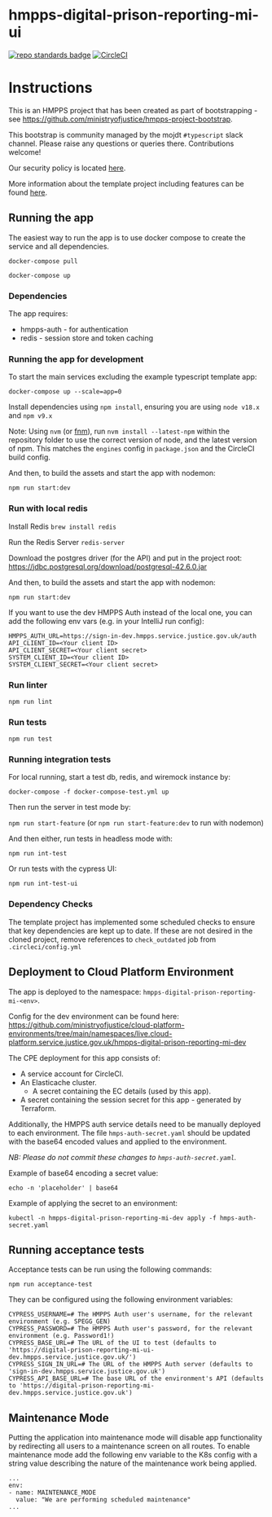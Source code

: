 # hmpps-digital-prison-reporting-mi-ui

[![repo standards badge](https://img.shields.io/badge/dynamic/json?color=blue&style=flat&logo=github&label=MoJ%20Compliant&query=%24.result&url=https%3A%2F%2Foperations-engineering-reports.cloud-platform.service.justice.gov.uk%2Fapi%2Fv1%2Fcompliant_public_repositories%2Fhmpps-digital-prison-reporting-mi-ui)](https://operations-engineering-reports.cloud-platform.service.justice.gov.uk/public-github-repositories.html#hmpps-digital-prison-reporting-mi-ui 'Link to report')
[![CircleCI](https://circleci.com/gh/ministryofjustice/hmpps-digital-prison-reporting-mi-ui/tree/main.svg?style=svg)](https://circleci.com/gh/ministryofjustice/hmpps-digital-prison-reporting-mi-ui)

# Instructions

This is an HMPPS project that has been created as part of bootstrapping -
see https://github.com/ministryofjustice/hmpps-project-bootstrap.

This bootstrap is community managed by the mojdt `#typescript` slack channel.
Please raise any questions or queries there. Contributions welcome!

Our security policy is located [here](https://github.com/ministryofjustice/hmpps-digital-prison-reporting-mi-ui/security/policy).

More information about the template project including features can be found [here](https://dsdmoj.atlassian.net/wiki/spaces/NDSS/pages/3488677932/Typescript+template+project).

## Running the app

The easiest way to run the app is to use docker compose to create the service and all dependencies.

`docker-compose pull`

`docker-compose up`

### Dependencies

The app requires:

- hmpps-auth - for authentication
- redis - session store and token caching

### Running the app for development

To start the main services excluding the example typescript template app:

`docker-compose up --scale=app=0`

Install dependencies using `npm install`, ensuring you are using `node v18.x` and `npm v9.x`

Note: Using `nvm` (or [fnm](https://github.com/Schniz/fnm)), run `nvm install --latest-npm` within the repository folder to use the correct version of node, and the latest version of npm. This matches the `engines` config in `package.json` and the CircleCI build config.

And then, to build the assets and start the app with nodemon:

`npm run start:dev`

### Run with local redis

Install Redis
`brew install redis`

Run the Redis Server
`redis-server`

Download the postgres driver (for the API) and put in the project root: https://jdbc.postgresql.org/download/postgresql-42.6.0.jar

And then, to build the assets and start the app with nodemon:

`npm run start:dev`

If you want to use the dev HMPPS Auth instead of the local one, you can add the following env vars (e.g. in your IntelliJ run config):

```shell
HMPPS_AUTH_URL=https://sign-in-dev.hmpps.service.justice.gov.uk/auth
API_CLIENT_ID=<Your client ID>
API_CLIENT_SECRET=<Your client secret>
SYSTEM_CLIENT_ID=<Your client ID>
SYSTEM_CLIENT_SECRET=<Your client secret>
```

### Run linter

`npm run lint`

### Run tests

`npm run test`

### Running integration tests

For local running, start a test db, redis, and wiremock instance by:

`docker-compose -f docker-compose-test.yml up`

Then run the server in test mode by:

`npm run start-feature` (or `npm run start-feature:dev` to run with nodemon)

And then either, run tests in headless mode with:

`npm run int-test`

Or run tests with the cypress UI:

`npm run int-test-ui`

### Dependency Checks

The template project has implemented some scheduled checks to ensure that key dependencies are kept up to date.
If these are not desired in the cloned project, remove references to `check_outdated` job from `.circleci/config.yml`

## Deployment to Cloud Platform Environment

The app is deployed to the namespace: `hmpps-digital-prison-reporting-mi-<env>`.

Config for the dev environment can be found here: https://github.com/ministryofjustice/cloud-platform-environments/tree/main/namespaces/live.cloud-platform.service.justice.gov.uk/hmpps-digital-prison-reporting-mi-dev

The CPE deployment for this app consists of:

- A service account for CircleCI.
- An Elasticache cluster.
  - A secret containing the EC details (used by this app).
- A secret containing the session secret for this app - generated by Terraform.

Additionally, the HMPPS auth service details need to be manually deployed to each environment. The file `hmps-auth-secret.yaml` should be updated with the base64 encoded values and applied to the environment.

_NB: Please do not commit these changes to `hmps-auth-secret.yaml`._

Example of base64 encoding a secret value:

```
echo -n 'placeholder' | base64
```

Example of applying the secret to an environment:

```
kubectl -n hmpps-digital-prison-reporting-mi-dev apply -f hmps-auth-secret.yaml
```

## Running acceptance tests

Acceptance tests can be run using the following commands:

```shell
npm run acceptance-test
```

They can be configured using the following environment variables:

```shell
CYPRESS_USERNAME=# The HMPPS Auth user's username, for the relevant environment (e.g. SPEGG_GEN)
CYPRESS_PASSWORD=# The HMPPS Auth user's password, for the relevant environment (e.g. Password1!)
CYPRESS_BASE_URL=# The URL of the UI to test (defaults to 'https://digital-prison-reporting-mi-ui-dev.hmpps.service.justice.gov.uk/')
CYPRESS_SIGN_IN_URL=# The URL of the HMPPS Auth server (defaults to 'sign-in-dev.hmpps.service.justice.gov.uk')
CYPRESS_API_BASE_URL=# The base URL of the environment's API (defaults to 'https://digital-prison-reporting-mi-dev.hmpps.service.justice.gov.uk')
```

## Maintenance Mode

Putting the application into maintenance mode will disable app functionality by redirecting all users to a maintenance screen on all routes. To enable maintenance mode add the following env variable to the K8s config with a string value describing the nature of the maintenance work being applied.

```
...
env:
- name: MAINTENANCE_MODE
  value: "We are performing scheduled maintenance"
...
```
